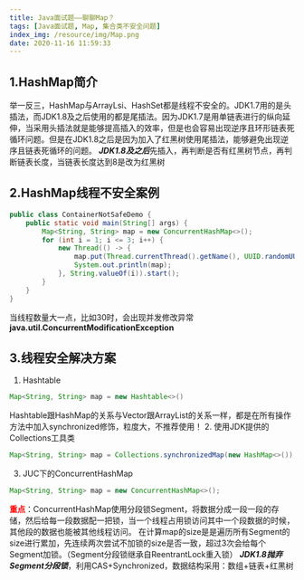 ```yaml
---
title: Java面试题——聊聊Map？
tags: [Java面试题, Map, 集合类不安全问题]
index_img: /resource/img/Map.png
date: 2020-11-16 11:59:33
---
```


## 1.HashMap简介
举一反三，HashMap与ArrayLsi、HashSet都是线程不安全的。JDK1.7用的是头插法，而JDK1.8及之后使用的都是尾插法。因为JDK1.7是用单链表进行的纵向延伸，当采用头插法就是能够提高插入的效率，但是也会容易出现逆序且环形链表死循环问题。但是在JDK1.8之后是因为加入了红黑树使用尾插法，能够避免出现逆序且链表死循环的问题。
***JDK1.8及之后***先插入，再判断是否有红黑树节点，再判断链表长度，当链表长度达到8是改为红黑树

## 2.HashMap线程不安全案例
```java
public class ContainerNotSafeDemo {
    public static void main(String[] args) {
        Map<String, String> map = new ConcurrentHashMap<>();
        for (int i = 1; i <= 3; i++) {
            new Thread(() -> {
                map.put(Thread.currentThread().getName(), UUID.randomUUID().toString().substring(0 ,8));
                System.out.println(map);
            }, String.valueOf(i)).start();
        }
    }
}
```
当线程数量大一点，比如30时，会出现并发修改异常**java.util.ConcurrentModificationException**

## 3.线程安全解决方案
1. Hashtable
```java
Map<String, String> map = new Hashtable<>()
```
Hashtable跟HashMap的关系与Vector跟ArrayList的关系一样，都是在所有操作方法中加入synchronized修饰，粒度大，不推荐使用！
2. 使用JDK提供的Collections工具类
```java
Map<String, String> map = Collections.synchronizedMap(new HashMap<>());
```
3. JUC下的ConcurrentHashMap
```java
Map<String, String> map = new ConcurrentHashMap<>();
```
<font color=#FF000>**重点**</font>：ConcurrentHashMap使用分段锁Segment，将数据分成一段一段的存储，然后给每一段数据配一把锁，当一个线程占用锁访问其中一个段数据的时候，其他段的数据也能被其他线程访问。
在计算map的size是是遍历所有Segment的size进行累加，先连续两次尝试不加锁的size是否一致，超过3次会给每个Segment加锁。（Segment分段锁继承自ReentrantLock重入锁）
***JDK1.8抛弃Segment分段锁***，利用CAS+Synchronized，数据结构采用：数组+链表+红黑树

